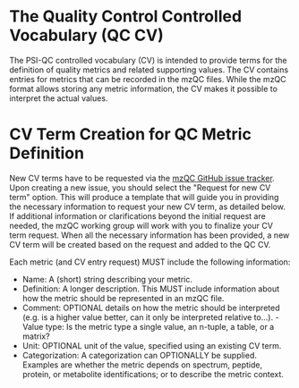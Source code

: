 # The Quality Control Controlled Vocabulary (QC CV)

The PSI-QC controlled vocabulary (CV) is intended to provide terms for the 
definition of quality metrics and related supporting values. The CV contains 
entries for metrics that can be recorded in the mzQC files. While the mzQC 
format allows storing any metric information, the CV makes it possible to 
interpret the actual values.

# CV Term Creation for QC Metric Definition

New CV terms have to be requested via the [mzQC GitHub issue 
tracker](https://github.com/HUPO-PSI/mzQC/issues). Upon creating a new issue, 
you should select the "Request for new CV term" option. This will produce a 
template that will guide you in providing the necessary information to request 
your new CV term, as detailed below. If additional information or clarifications 
beyond the initial request are needed, the mzQC working group will work with you 
to finalize your CV term request. When all the necessary information has been 
provided, a new CV term will be created based on the request and added to the QC 
CV.

Each metric (and CV entry request) MUST include the following information:

- Name: A (short) string describing your metric.
- Definition: A longer description. This MUST include information about how the 
metric should be represented in an mzQC file.
- Comment: OPTIONAL details on how the metric should be interpreted (e.g. is a 
higher value better, can it only be interpreted relative to...). - Value type: 
Is the metric type a single value, an n-tuple, a table, or a matrix?
- Unit: OPTIONAL unit of the value, specified using an existing CV term.
- Categorization: A categorization can OPTIONALLY be supplied. Examples are 
whether the metric depends on spectrum, peptide, protein, or metabolite 
identifications; or to describe the metric context.
